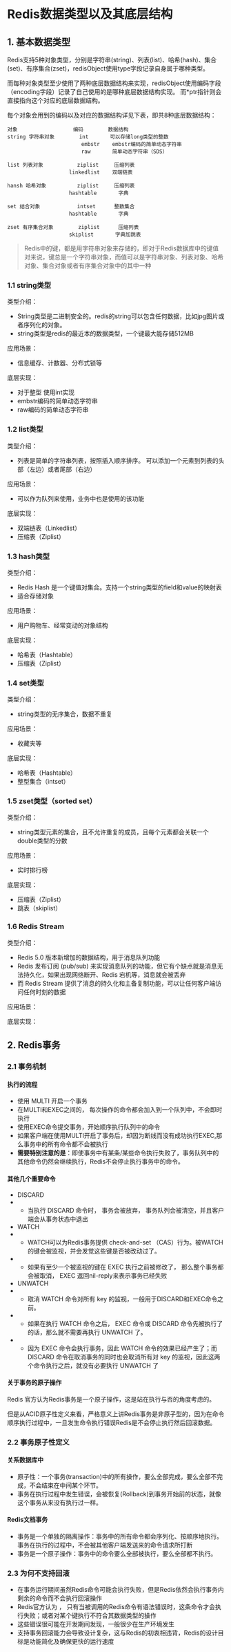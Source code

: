 Redis数据类型以及其底层结构
==


## 1. 基本数据类型

Redis支持5种对象类型，分别是字符串(string)、列表(list)、哈希(hash)、集合(set)、有序集合(zset)，redisObject使用type字段记录自身属于哪种类型。

而每种对象类型至少使用了两种底层数据结构来实现，redisObject使用编码字段（encoding字段）记录了自己使用的是哪种底层数据结构实现。
而*ptr指针则会直接指向这个对应的底层数据结构。

每个对象会用到的编码以及对应的数据结构详见下表，即共8种底层数据结构：

```
对象                  编码        数据结构
string 字符串对象        int       可以存储long类型的整数
                        embstr    embstr编码的简单动态字符串
                        raw       简单动态字符串（SDS）

list 列表对象           ziplist     压缩列表
                    linkedlist    双端链表

hansh 哈希对象          ziplist     压缩列表
                    hashtable       字典

set 结合对象            intset      整数集合
                    hashtable       字典

zset 有序集合对象        ziplist      压缩列表
                    skiplist       字典加跳表                    

```

> Redis中的键，都是用字符串对象来存储的，即对于Redis数据库中的键值对来说，键总是一个字符串对象，而值可以是字符串对象、列表对象、哈希对象、集合对象或者有序集合对象中的其中一种


### 1.1 string类型
类型介绍：
- String类型是二进制安全的。redis的string可以包含任何数据，比如jpg图片或者序列化的对象。
- string类型是redis的最近本的数据类型，一个键最大能存储512MB

应用场景：
- 信息缓存、计数器、分布式锁等

底层实现：
- 对于整型  使用int实现
- embstr编码的简单动态字符串
- raw编码的简单动态字符串


### 1.2 list类型
类型介绍：
- 列表是简单的字符串列表，按照插入顺序排序。 可以添加一个元素到列表的头部（左边）或者尾部（右边）

应用场景：
- 可以作为队列来使用，业务中也是使用的该功能

底层实现：
- 双端链表（Linkedlist）
- 压缩表（Ziplist）

### 1.3 hash类型
类型介绍：
- Redis Hash 是一个键值对集合。支持一个string类型的field和value的映射表
- 适合存储对象

应用场景：
- 用户购物车、经常变动的对象结构

底层实现：
- 哈希表（Hashtable）
- 压缩表（Ziplist）


### 1.4 set类型
类型介绍：
- string类型的无序集合，数据不重复

应用场景：
- 收藏夹等

底层实现：
- 哈希表（Hashtable）
- 整型集合（intset）


### 1.5 zset类型（sorted set）
类型介绍：
- string类型元素的集合，且不允许重复的成员，且每个元素都会关联一个 double类型的分数

应用场景：
- 实时排行榜

底层实现：
- 压缩表（Ziplist）
- 跳表（skiplist）

### 1.6 Redis Stream
类型介绍：
- Redis 5.0 版本新增加的数据结构，用于消息队列功能
- Redis 发布订阅 (pub/sub) 来实现消息队列的功能，但它有个缺点就是消息无法持久化，如果出现网络断开、Redis 宕机等，消息就会被丢弃
- 而 Redis Stream 提供了消息的持久化和主备复制功能，可以让任何客户端访问任何时刻的数据

应用场景：

底层实现：



## 2. Redis事务

### 2.1 事务机制
#### 执行的流程
- 使用 MULTI 开启一个事务
- 在MULTI和EXEC之间的， 每次操作的命令都会加入到一个队列中，不会即时执行
- 使用EXEC命令提交事务，开始顺序执行队列中的命令
- 如果客户端在使用MULTI开启了事务后，却因为断线而没有成功执行EXEC,那么事务中的所有命令都不会被执行
- **需要特别注意的是**：即使事务中有某条/某些命令执行失败了，事务队列中的其他命令仍然会继续执行，Redis不会停止执行事务中的命令。

#### 其他几个重要命令
- DISCARD
- - 当执行 DISCARD 命令时， 事务会被放弃， 事务队列会被清空，并且客户端会从事务状态中退出
- WATCH 
- - WATCH可以为Redis事务提供 check-and-set （CAS）行为。被WATCH的键会被监视，并会发觉这些键是否被改动过了。 
- - 如果有至少一个被监视的键在 EXEC 执行之前被修改了， 那么整个事务都会被取消， EXEC 返回nil-reply来表示事务已经失败
- UNWATCH    
- - 取消 WATCH 命令对所有 key 的监视，一般用于DISCARD和EXEC命令之前。
- - 如果在执行 WATCH 命令之后， EXEC 命令或 DISCARD 命令先被执行了的话，那么就不需要再执行 UNWATCH 了。 
- - 因为 EXEC 命令会执行事务，因此 WATCH 命令的效果已经产生了；而 DISCARD 命令在取消事务的同时也会取消所有对 key 的监视，因此这两个命令执行之后，就没有必要执行 UNWATCH 了

#### 关于事务的原子操作
Redis 官方认为Redis事务是一个原子操作，这是站在执行与否的角度考虑的。

但是从ACID原子性定义来看，严格意义上讲Redis事务是非原子型的，因为在命令顺序执行过程中，一旦发生命令执行错误Redis是不会停止执行然后回滚数据。

### 2.2 事务原子性定义

#### 关系数据库中
- 原子性：一个事务(transaction)中的所有操作，要么全部完成，要么全部不完成，不会结束在中间某个环节。
- 事务在执行过程中发生错误，会被恢复(Rollback)到事务开始前的状态，就像这个事务从来没有执行过一样。

#### Redis文档事务
- 事务是一个单独的隔离操作：事务中的所有命令都会序列化、按顺序地执行。事务在执行的过程中，不会被其他客户端发送来的命令请求所打断
- 事务是一个原子操作：事务中的命令要么全部被执行，要么全部都不执行。

### 2.3 为何不支持回滚
- 在事务运行期间虽然Redis命令可能会执行失败，但是Redis依然会执行事务内剩余的命令而不会执行回滚操作
- Redis官方认为 ， 只有当被调用的Redis命令有语法错误时，这条命令才会执行失败；或者对某个键执行不符合其数据类型的操作
- 这些错误很可能在开发期间发现，一般很少在生产环境发生
- 支持事务回滚能力会导致设计复杂，这与Redis的初衷相违背，Redis的设计目标是功能简化及确保更快的运行速度




